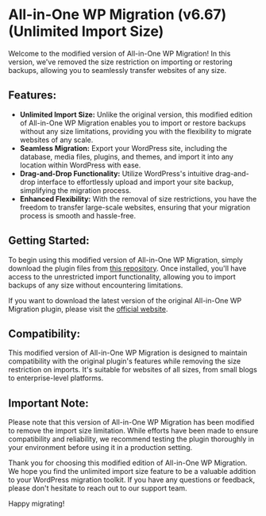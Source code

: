 # All-in-One WP Migration (v6.67) (Unlimited Import Size)

Welcome to the modified version of All-in-One WP Migration! In this version, we've removed the size restriction on importing or restoring backups, allowing you to seamlessly transfer websites of any size.

## Features:

- **Unlimited Import Size:** Unlike the original version, this modified edition of All-in-One WP Migration enables you to import or restore backups without any size limitations, providing you with the flexibility to migrate websites of any scale.
- **Seamless Migration:** Export your WordPress site, including the database, media files, plugins, and themes, and import it into any location within WordPress with ease.
- **Drag-and-Drop Functionality:** Utilize WordPress's intuitive drag-and-drop interface to effortlessly upload and import your site backup, simplifying the migration process.
- **Enhanced Flexibility:** With the removal of size restrictions, you have the freedom to transfer large-scale websites, ensuring that your migration process is smooth and hassle-free.

## Getting Started:

To begin using this modified version of All-in-One WP Migration, simply download the plugin files from [this repository](https://github.com/devHardik71/All-in-One-WP-Migration-Unlimited). Once installed, you'll have access to the unrestricted import functionality, allowing you to import backups of any size without encountering limitations.

If you want to download the latest version of the original All-in-One WP Migration plugin, please visit the [official website](https://wordpress.org/plugins/all-in-one-wp-migration/).

## Compatibility:

This modified version of All-in-One WP Migration is designed to maintain compatibility with the original plugin's features while removing the size restriction on imports. It's suitable for websites of all sizes, from small blogs to enterprise-level platforms.

## Important Note:

Please note that this version of All-in-One WP Migration has been modified to remove the import size limitation. While efforts have been made to ensure compatibility and reliability, we recommend testing the plugin thoroughly in your environment before using it in a production setting.

Thank you for choosing this modified edition of All-in-One WP Migration. We hope you find the unlimited import size feature to be a valuable addition to your WordPress migration toolkit. If you have any questions or feedback, please don't hesitate to reach out to our support team.

Happy migrating!
